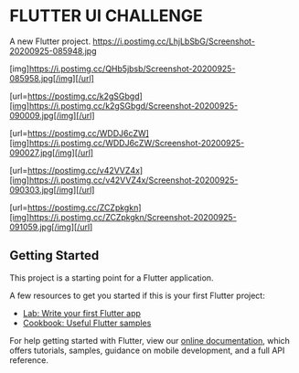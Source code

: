 # FLUTTER UI CHALLENGE

A new Flutter project.
https://i.postimg.cc/LhjLbSbG/Screenshot-20200925-085948.jpg

[img]https://i.postimg.cc/QHb5jbsb/Screenshot-20200925-085958.jpg[/img][/url]

[url=https://postimg.cc/k2gSGbgd][img]https://i.postimg.cc/k2gSGbgd/Screenshot-20200925-090009.jpg[/img][/url]

[url=https://postimg.cc/WDDJ6cZW][img]https://i.postimg.cc/WDDJ6cZW/Screenshot-20200925-090027.jpg[/img][/url]

[url=https://postimg.cc/v42VVZ4x][img]https://i.postimg.cc/v42VVZ4x/Screenshot-20200925-090303.jpg[/img][/url]

[url=https://postimg.cc/ZCZpkgkn][img]https://i.postimg.cc/ZCZpkgkn/Screenshot-20200925-091059.jpg[/img][/url]


## Getting Started

This project is a starting point for a Flutter application.

A few resources to get you started if this is your first Flutter project:

- [Lab: Write your first Flutter app](https://flutter.dev/docs/get-started/codelab)
- [Cookbook: Useful Flutter samples](https://flutter.dev/docs/cookbook)

For help getting started with Flutter, view our
[online documentation](https://flutter.dev/docs), which offers tutorials,
samples, guidance on mobile development, and a full API reference.
